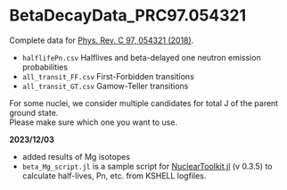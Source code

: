 # BetaDecayData_PRC97.054321

Complete data for [Phys. Rev. C 97, 054321 (2018)](https://link.aps.org/doi/10.1103/PhysRevC.97.054321).

- `halflifePn.csv` Halflives and beta-delayed one neutron emission probabilities
- `all_transit_FF.csv` First-Forbidden transitions
- `all_transit_GT.csv` Gamow-Teller transitions

For some nuclei, we consider multiple candidates for total J of the parent ground state.  
Please make sure which one you want to use.

**2023/12/03**

- added results of Mg isotopes
- `beta_Mg_script.jl` is a sample script for [NuclearToolkit.jl](https://github.com/SotaYoshida/NuclearToolkit.jl) (v 0.3.5) to calculate half-lives, Pn, etc. from KSHELL logfiles.
